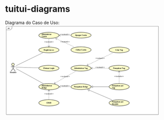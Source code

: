 # tuitui-diagrams

Diagrama do Caso de Uso:
![Imagem do Diagrama de Caso de Uso](https://github.com/lgrandiel/tuitui-diagrams/blob/main/dist/diagrama_usecase.png)
